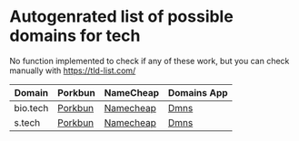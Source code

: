 # Autogenrated list of possible domains for tech

No function implemented to check if any of these work, but you can check manually with https://tld-list.com/

| Domain | Porkbun | NameCheap | Domains App |
|---|---|---|---|
| bio.tech | [Porkbun](https://porkbun.com/checkout/search?prb=e814663da1&tlds=&idnLanguage=&search=search&q=bio.tech) | [Namecheap](https://www.namecheap.com/domains/registration/results/?domain=bio.tech) | [Dmns](https://dmns.app/domains?q=bio.tech) |
| s.tech | [Porkbun](https://porkbun.com/checkout/search?prb=e814663da1&tlds=&idnLanguage=&search=search&q=s.tech) | [Namecheap](https://www.namecheap.com/domains/registration/results/?domain=s.tech) | [Dmns](https://dmns.app/domains?q=s.tech) |
